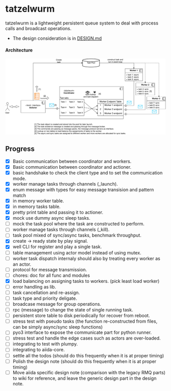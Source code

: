 # tatzelwurm

tatzelwurm is a lightweight persistent queue system to deal with process calls and broadcast operations.

- The design consideration is in [DESIGN.md](https://github.com/unkcpz/tatzelwurm/blob/main/DESIGN.md)

#### Architecture

![The architecture summary of the new design](./misc/tatzelwurm-arch-tatz-arch.svg)

## Progress

- [x] Basic communication between coordinator and workers.
- [x] Basic communication between coordinator and actioner.
- [x] basic handshake to check the client type and to set the communication mode.
- [x] worker manage tasks through channels (_launch).
- [x] enum message with types for easy message transision and pattern match
- [x] in memory worker table.
- [x] in memory tasks table.
- [x] pretty print table and passing it to actioner.
- [x] mock use dummy async sleep tasks.
- [ ] mock the task pool where the task are constructed to perform.
- [ ] worker manage tasks through channels (_kill).
- [ ] task pool mixed of sync/async tasks, benchmark throughput.
- [x] create -> ready state by play signal.
- [x] well CLI for register and play a single task.
- [ ] table management using actor model instead of using mutex.
- [ ] worker task dispatch internaly should also by treating every worker as an actor. 
- [ ] protocol for message transmission.
- [ ] chores: doc for all func and modules
- [x] load balancing on assigning tasks to workers. (pick least load worker)
- [ ] error handling as lib.
- [ ] task cancellation and re-assign.
- [ ] task type and priority deligate.
- [ ] broadcase message for group operations.
- [ ] rpc (message) to change the state of single running task.
- [ ] persistent store table to disk periodically for recover from reboot.
- [ ] stress test with pseudo tasks (the function re-constructed from files, can be simply async/sync sleep functions)
- [ ] pyo3 interface to expose the communicate part for python runner.
- [ ] stress test and handle the edge cases such as actors are over-loaded.
- [ ] integrating to test with plumpy.
- [ ] integrating to aiida-core.
- [ ] settle all the todos (should do this frequently when it is at proper timing)
- [ ] Polish the design note (should do this frequently when it is at proper timing)
- [ ] Move aiida specific design note (comparison with the legacy RMQ parts) to wiki for reference, and leave the generic design part in the design note.
